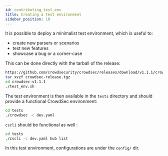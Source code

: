 ```yaml
---
id: contributing_test_env
title: Creating a test environment 
sidebar_position: 10
---
```



It is possible to deploy a minimalist test environment, which is useful to:
 - create new parsers or scenarios
 - test new features
 - showcase a bug or a corner-case


This can be done directly with the tarball of the release:


```bash
https://github.com/crowdsecurity/crowdsec/releases/download/v1.1.1/crowdsec-release.tgz
tar xvzf crowdsec-release.tgz
cd crowdsec-v1.1.1
./test_env.sh
```

The test environment is then available in the `tests` directory and should provide a functional CrowdSec environment:

```bash
cd tests
./crowdsec -c dev.yaml
```

`cscli` should be functional as well :

```bash
cd tests
./cscli -c dev.yaml hub list
```

In this test environment, configurations are under the `config/` dir.

